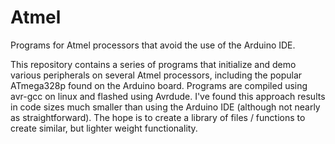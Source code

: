# Atmel
Programs for Atmel processors that avoid the use of the Arduino IDE.

This repository contains a series of programs that initialize and demo various peripherals on several Atmel processors, including the popular ATmega328p found on the Arduino board.  Programs are compiled using avr-gcc on linux and flashed using Avrdude.  I've found this approach results in code sizes much smaller than using the Arduino IDE (although not nearly as straightforward).  The hope is to create a library of files / functions to create similar, but lighter weight functionality.

